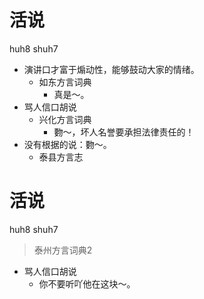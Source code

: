 # 活说
huh8 shuh7
+ 演讲口才富于煽动性，能够鼓动大家的情绪。
  * 如东方言词典
    - 真是～。
+ 骂人信口胡说
  * 兴化方言词典
    - 覅～，坏人名誉要承担法律责任的！
+ 没有根据的说：覅～。
  * 泰县方言志


# 活说
huh8 shuh7
> 泰州方言词典2
- 骂人信口胡说
  - 你不要听吖他在这块～。